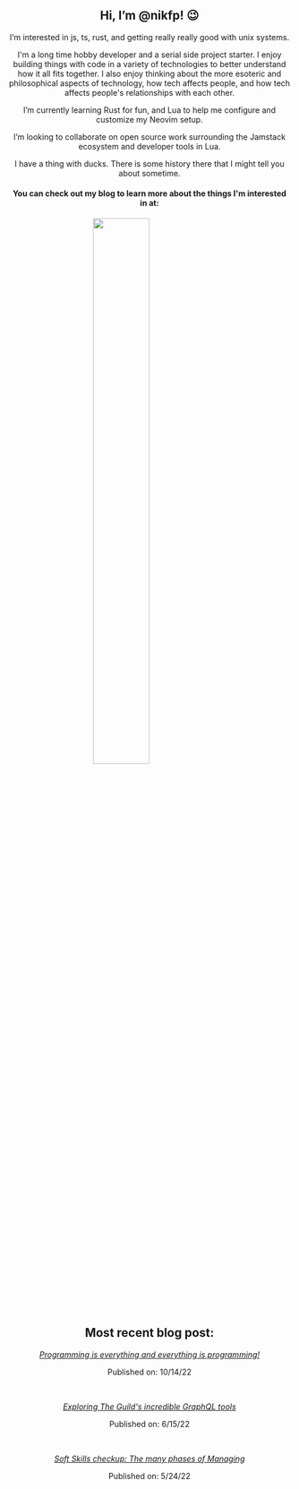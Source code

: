 <h2 align="center">Hi, I’m @nikfp! 😉</h2>
<p align="center">I’m interested in js, ts, rust, and getting really really good with unix systems.</p>

<p align="center">I'm a long time hobby developer and a serial side project starter. I enjoy building things with code in a variety of technologies to better understand how it all fits together. I also enjoy thinking about the more esoteric and philosophical aspects of technology, how tech affects people, and how tech affects people's relationships with each other.</p>   

<p align="center">I’m currently learning Rust for fun, and Lua to help me configure and customize my Neovim setup.</p>

<p align="center">I’m looking to collaborate on open source work surrounding the Jamstack ecosystem and developer tools in Lua. </p>

<p align="center">I have a thing with ducks. There is some history there that I might tell you about sometime.</p> 

<h4 align="center">You can check out my blog to learn more about the things I'm interested in at:</h4>

<p align="center" style="width: 80%;">
<a href="https://blog.nikfp.com">
<img src="https://user-images.githubusercontent.com/46945607/197637655-02e41982-3c60-4ded-9477-2d99ec7d916d.png" width="50%"/>
</a>
</p>

<h2 align="center">Most recent blog post:</h2>
<!-- BLOGPOSTS:START --><div align="center"><p><em><a href=https://blog.nikfp.com/programming-is-everything-and-everything-is-programming>Programming is everything and everything is programming!</a></em></p><p>Published on: 10/14/22</p></div><br/><div align="center"><p><em><a href=https://blog.nikfp.com/exploring-the-guilds-incredible-graphql-tools>Exploring The Guild&#39;s incredible GraphQL tools</a></em></p><p>Published on: 6/15/22</p></div><br/><div align="center"><p><em><a href=https://blog.nikfp.com/soft-skills-checkup-the-many-phases-of-managing>Soft Skills checkup: The many phases of Managing</a></em></p><p>Published on: 5/24/22</p></div><br/><!-- BLOGPOSTS:END -->
